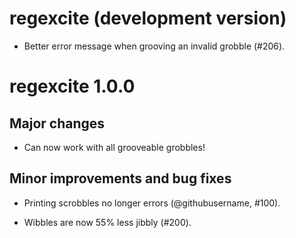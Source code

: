 # regexcite (development version)

* Better error message when grooving an invalid grobble (#206).

# regexcite 1.0.0

## Major changes

* Can now work with all grooveable grobbles!

## Minor improvements and bug fixes

* Printing scrobbles no longer errors (@githubusername, #100).

* Wibbles are now 55% less jibbly (#200).
